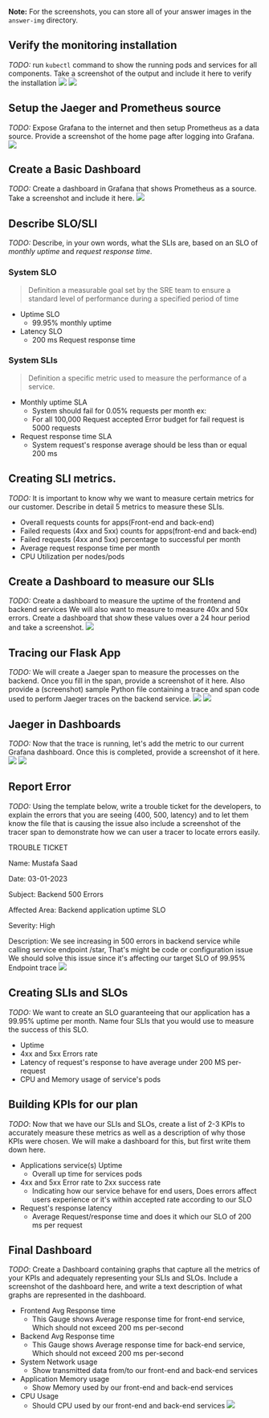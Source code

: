 **Note:** For the screenshots, you can store all of your answer images in the `answer-img` directory.

## Verify the monitoring installation

*TODO:* run `kubectl` command to show the running pods and services for all components. Take a screenshot of the output and include it here to verify the installation
![](answer-img/001.png)
![](answer-img/011.png)

## Setup the Jaeger and Prometheus source
*TODO:* Expose Grafana to the internet and then setup Prometheus as a data source. Provide a screenshot of the home page after logging into Grafana.
![](answer-img/002.png)

## Create a Basic Dashboard
*TODO:* Create a dashboard in Grafana that shows Prometheus as a source. Take a screenshot and include it here.
![](answer-img/003.png)

## Describe SLO/SLI
*TODO:* Describe, in your own words, what the SLIs are, based on an SLO of *monthly uptime* and *request response time*.
### System SLO
> Definition 
a measurable goal set by the SRE team to ensure a standard level of performance during a specified period of time
- Uptime SLO
    - 99.95% monthly uptime
- Latency SLO
    - 200 ms Request response time
### System SLIs
> Definition
a specific metric used to measure the performance of a service.
- Monthly uptime SLA
    - System should fail for 0.05% requests per month ex:
    - For all 100,000 Request accepted Error budget for fail request is 5000 requests
- Request response time SLA
    - System request's response average should be less than or equal 200 ms

## Creating SLI metrics.
*TODO:* It is important to know why we want to measure certain metrics for our customer. Describe in detail 5 metrics to measure these SLIs. 
- Overall requests counts for apps(Front-end and back-end)
- Failed requests (4xx and 5xx) counts for apps(front-end and back-end)
- Failed requests (4xx and 5xx) percentage to successful per month
- Average request response time per month 
- CPU Utilization per nodes/pods


## Create a Dashboard to measure our SLIs
*TODO:* Create a dashboard to measure the uptime of the frontend and backend services We will also want to measure to measure 40x and 50x errors. Create a dashboard that show these values over a 24 hour period and take a screenshot.
![](answer-img/004.png)

## Tracing our Flask App
*TODO:*  We will create a Jaeger span to measure the processes on the backend. Once you fill in the span, provide a screenshot of it here. Also provide a (screenshot) sample Python file containing a trace and span code used to perform Jaeger traces on the backend service.
![](answer-img/005.png)
![](answer-img/006.png)

## Jaeger in Dashboards
*TODO:* Now that the trace is running, let's add the metric to our current Grafana dashboard. Once this is completed, provide a screenshot of it here.
![](answer-img/007.png)
![](answer-img/008.png)

## Report Error
*TODO:* Using the template below, write a trouble ticket for the developers, to explain the errors that you are seeing (400, 500, latency) and to let them know the file that is causing the issue also include a screenshot of the tracer span to demonstrate how we can user a tracer to locate errors easily.

TROUBLE TICKET

Name: Mustafa Saad

Date: 03-01-2023

Subject: Backend 500 Errors

Affected Area: Backend application uptime SLO

Severity: High

Description: 
We see increasing in 500 errors in backend service while calling service endpoint /star, That's might be code or configuration issue
We should solve this issue since it's affecting our target SLO of 99.95%
Endpoint trace
![](answer-img/010.png)


## Creating SLIs and SLOs
*TODO:* We want to create an SLO guaranteeing that our application has a 99.95% uptime per month. Name four SLIs that you would use to measure the success of this SLO.
- Uptime
- 4xx and 5xx Errors rate
- Latency of request's response to have average under 200 MS per-request
- CPU and Memory usage of service's pods



## Building KPIs for our plan
*TODO*: Now that we have our SLIs and SLOs, create a list of 2-3 KPIs to accurately measure these metrics as well as a description of why those KPIs were chosen. We will make a dashboard for this, but first write them down here.
- Applications service(s) Uptime
    - Overall up time for services pods
- 4xx and 5xx Error rate to 2xx success rate
    - Indicating how our service behave for end users, Does errors affect users experience or it's within accepted rate according to our SLO
- Request's response latency
    - Average Request/response time and does it which our SLO of 200 ms per request

## Final Dashboard
*TODO*: Create a Dashboard containing graphs that capture all the metrics of your KPIs and adequately representing your SLIs and SLOs. Include a screenshot of the dashboard here, and write a text description of what graphs are represented in the dashboard.  
- Frontend Avg Response time
    - This Gauge shows Average response time for front-end service, Which should not exceed 200 ms per-second
- Backend Avg Response time
    - This Gauge shows Average response time for back-end service, Which should not exceed 200 ms per-second
- System Network usage
    - Show transmitted data from/to our front-end and back-end services
- Application Memory usage
    - Show Memory used by our front-end and back-end services
- CPU Usage
    - Should CPU used by our front-end and back-end services
![](answer-img/009.png)